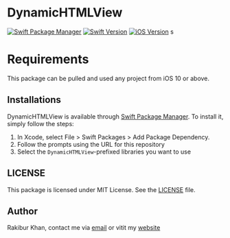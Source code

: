 # DynamicHTMLView 
[![Swift Package Manager](https://img.shields.io/badge/SPM-%20-red)](https://img.shields.io/badge/SPM-%20-red) [![Swift Version](https://img.shields.io/badge/Swift-5-red)](https://img.shields.io/badge/Swift-5-red) [![iOS Version](https://img.shields.io/badge/iOS-13-blue)](https://img.shields.io/badge/iOS-13-blue)
s
# Requirements

This package can be pulled and used any project from iOS 10 or above.

## Installations

DynamicHTMLView is available through [Swift Package Manager](https://swift.org/package-manager/). To install
it, simply follow the steps:

1. In Xcode, select File > Swift Packages > Add Package Dependency.
1. Follow the prompts using the URL for this repository
1. Select the `DynamicHTMLView`-prefixed libraries you want to use

## LICENSE

This package is licensed under MIT License. See the [LICENSE](LICENSE) file.

## Author

Rakibur Khan, contact me via [email](mailto:therakiburkhan@gmail.com) or vitit my [website](http://therakiburkhan.me)
